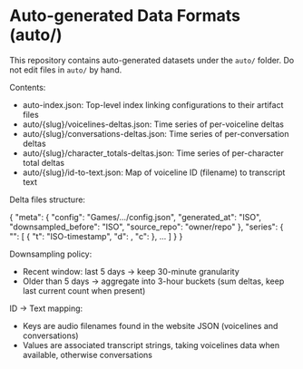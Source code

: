 # Auto-generated Data Formats (auto/)

This repository contains auto-generated datasets under the `auto/` folder. Do not edit files in `auto/` by hand.

Contents:

- auto-index.json: Top-level index linking configurations to their artifact files
- auto/{slug}/voicelines-deltas.json: Time series of per-voiceline deltas
- auto/{slug}/conversations-deltas.json: Time series of per-conversation deltas
- auto/{slug}/character_totals-deltas.json: Time series of per-character total deltas
- auto/{slug}/id-to-text.json: Map of voiceline ID (filename) to transcript text

Delta files structure:

{
  "meta": { "config": "Games/.../config.json", "generated_at": "ISO", "downsampled_before": "ISO", "source_repo": "owner/repo" },
  "series": {
    "<id>": [ { "t": "ISO-timestamp", "d": <deltaNumber>, "c": <currentCountOptional> }, ... ]
  }
}

Downsampling policy:
- Recent window: last 5 days → keep 30-minute granularity
- Older than 5 days → aggregate into 3-hour buckets (sum deltas, keep last current count when present)

ID → Text mapping:
- Keys are audio filenames found in the website JSON (voicelines and conversations)
- Values are associated transcript strings, taking voicelines data when available, otherwise conversations
